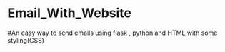 # Email_With_Website

#An easy way to send emails using flask , python and HTML with some styling(CSS)

